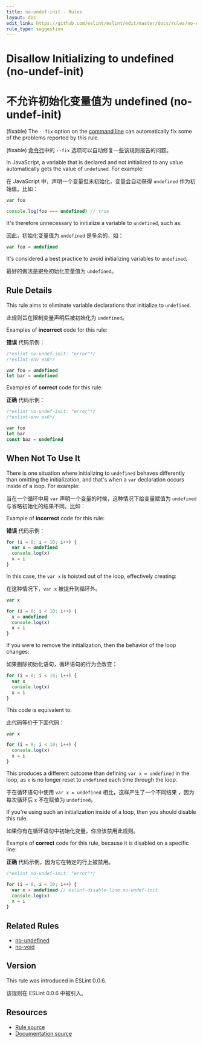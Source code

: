```yaml
---
title: no-undef-init - Rules
layout: doc
edit_link: https://github.com/eslint/eslint/edit/master/docs/rules/no-undef-init.md
rule_type: suggestion
---
```


<!-- Note: No pull requests accepted for this file. See README.md in the root directory for details. -->

# Disallow Initializing to undefined (no-undef-init)

# 不允许初始化变量值为 undefined (no-undef-init)

(fixable) The `--fix` option on the [command line](../user-guide/command-line-interface#fixing-problems) can automatically fix some of the problems reported by this rule.

(fixable) [命令行](../user-guide/command-line-interface#fixing-problems)中的 `--fix` 选项可以自动修复一些该规则报告的问题。

In JavaScript, a variable that is declared and not initialized to any value automatically gets the value of `undefined`. For example:

在 JavaScript 中，声明一个变量但未初始化，变量会自动获得 `undefined` 作为初始值。比如：

```js
var foo

console.log(foo === undefined) // true
```

It's therefore unnecessary to initialize a variable to `undefined`, such as:

因此，初始化变量值为 `undefined` 是多余的，如：

```js
var foo = undefined
```

It's considered a best practice to avoid initializing variables to `undefined`.

最好的做法是避免初始化变量值为 `undefined`。

## Rule Details

This rule aims to eliminate variable declarations that initialize to `undefined`.

此规则旨在限制变量声明后被初始化为 `undefined`。

Examples of **incorrect** code for this rule:

**错误** 代码示例：

```js
/*eslint no-undef-init: "error"*/
/*eslint-env es6*/

var foo = undefined
let bar = undefined
```

Examples of **correct** code for this rule:

**正确** 代码示例：

```js
/*eslint no-undef-init: "error"*/
/*eslint-env es6*/

var foo
let bar
const baz = undefined
```

## When Not To Use It

There is one situation where initializing to `undefined` behaves differently than omitting the initialization, and that's when a `var` declaration occurs inside of a loop. For example:

当在一个循环中用 `var` 声明一个变量的时候，这种情况下给变量赋值为 `undefined` 与省略初始化的结果不同。比如：

Example of **incorrect** code for this rule:

**错误** 代码示例：

```js
for (i = 0; i < 10; i++) {
  var x = undefined
  console.log(x)
  x = i
}
```

In this case, the `var x` is hoisted out of the loop, effectively creating:

在这种情况下，`var x` 被提升到循环外。

```js
var x

for (i = 0; i < 10; i++) {
  x = undefined
  console.log(x)
  x = i
}
```

If you were to remove the initialization, then the behavior of the loop changes:

如果删除初始化语句，循环语句的行为会改变：

```js
for (i = 0; i < 10; i++) {
  var x
  console.log(x)
  x = i
}
```

This code is equivalent to:

此代码等价于下面代码：

```js
var x

for (i = 0; i < 10; i++) {
  console.log(x)
  x = i
}
```

This produces a different outcome than defining `var x = undefined` in the loop, as `x` is no longer reset to `undefined` each time through the loop.

于在循环语句中使用 `var x = undefined` 相比，这样产生了一个不同结果 ，因为每次循环后 `x` 不在赋值为 `undefined`。

If you're using such an initialization inside of a loop, then you should disable this rule.

如果你有在循环语句中初始化变量，你应该禁用此规则。

Example of **correct** code for this rule, because it is disabled on a specific line:

**正确** 代码示例，因为它在特定的行上被禁用。

```js
/*eslint no-undef-init: "error"*/

for (i = 0; i < 10; i++) {
  var x = undefined // eslint-disable-line no-undef-init
  console.log(x)
  x = i
}
```

## Related Rules

- [no-undefined](https://cn.eslint.org/docs/rules/no-undefined)
- [no-void](https://cn.eslint.org/docs/rules/no-void)

## Version

This rule was introduced in ESLint 0.0.6.

该规则在 ESLint 0.0.6 中被引入。

## Resources

- [Rule source](https://github.com/eslint/eslint/tree/master/lib/rules/no-undef-init.js)
- [Documentation source](https://github.com/eslint/eslint/tree/master/docs/rules/no-undef-init.md)
